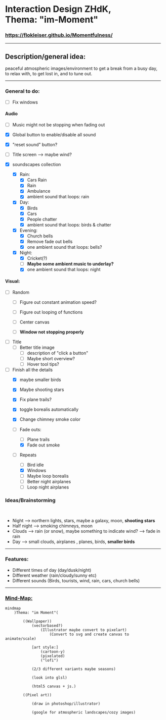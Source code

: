 # Interaction Design ZHdK, <br/> Thema: "im-Moment"

### https://flokleiser.github.io/Momentfulness/

___

## Description/general idea:

peaceful atmospheric images/environment to get a break from a busy day, to relax with, to get lost in, and to tune out. 

___

### General to do:

- [ ] Fix windows

#### Audio

- [ ] Music might not be stopping when fading out

- [x] Global button to enable/disable all sound
- [x] "reset sound" button?
- [ ] Title screen --> maybe wind?

- [x] soundscapes collection
    - [x] Rain:
        - [x] Cars Rain
        - [x] Rain
        - [x] Ambulance
        - [x] ambient sound that loops: rain

    - [x] Day:
        - [x] Birds
        - [x] Cars
        - [x] People chatter
        - [x] ambient sound that loops: birds & chatter

    - [x] Evening:
        - [x] Church bells
        - [x] Remove fade out bells
        - [x] one ambient sound that loops: bells? 

    - [x] Night:
        - [x] Cricket(?)
        - [ ] **Maybe some ambient music to underlay?**
        - [x] one ambient sound that loops: night

#### Visual:

- [ ] Random
    - [ ] Figure out constant animation speed?
    - [ ] Figure out looping of functions
    - [ ] Center canvas

    - [ ] **Window not stopping properly**

- [ ] Title
    - [ ] Better title image
        - [ ] description of "click a button"
        - [ ] Maybe short overview?
        - [ ] Hover tool tips?
    
- [ ] Finish all the details
    - [x] maybe smaller birds
    - [x] Maybe shooting stars
    - [x] Fix plane trails?
    - [x] toggle borealis automatically
    - [x] Change chimney smoke color

    - [ ] Fade outs:
        - [ ] Plane trails
        - [x] Fade out smoke 

    - [ ] Repeats
        - [ ] Bird idle
        - [x] Windows
        - [ ] Maybe loop borealis
        - [ ] Better night airplanes
        - [ ] Loop night airplanes

### Ideas/Brainstorming

<br/>

- Night --> northern lights, stars, maybe a galaxy, moon, **shooting stars**
- Half night --> smoking chimneys, moon
- Clouds --> rain (or snow), maybe something to indicate wind? --> fade in rain
- Day --> small clouds, airplanes , planes, birds, **smaller birds**

___

### Features:

- Different times of day (day/dusk/night)
- Different weather (rain/cloudy/sunny etc)
- Different sounds (Birds, tourists, wind, rain, cars, church bells)

___

### <ins>Mind-Map:</ins>

```mermaid
mindmap
    )Thema: "im Moment"(

        ((Wallpaper))
            (vectorbased?)
                (Illustrator maybe convert to pixelart)
                    (Convert to svg and create canvas to animate/scale)

            [art style:] 
                (cartoon-y)
                (pixelated)
                ("lofi")

            (2/3 different variants maybe seasons)

            (look into glsl)

            (html5 canvas + js.)

        ((Pixel art))

            (draw in photoshop/illustrator)

            (google for atmospheric landscapes/cozy images)


```
